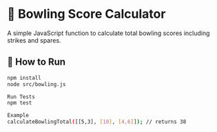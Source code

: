 # 🎳 Bowling Score Calculator

A simple JavaScript function to calculate total bowling scores including strikes and spares.

## 🚀 How to Run
```bash
npm install
node src/bowling.js

Run Tests
npm test

Example
calculateBowlingTotal([[5,3], [10], [4,6]]); // returns 38
